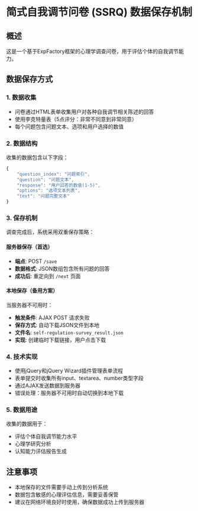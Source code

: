 # 简式自我调节问卷 (SSRQ) 数据保存机制

## 概述
这是一个基于ExpFactory框架的心理学调查问卷，用于评估个体的自我调节能力。

## 数据保存方式

### 1. 数据收集
- 问卷通过HTML表单收集用户对各种自我调节相关陈述的回答
- 使用李克特量表（5点评分：非常不同意到非常同意）
- 每个问题包含问题文本、选项和用户选择的数值

### 2. 数据结构
收集的数据包含以下字段：
```javascript
{
    "question_index": "问题索引",
    "question": "问题文本", 
    "response": "用户回答的数值(1-5)",
    "options": "选项文本列表",
    "text": "问题完整文本"
}
```

### 3. 保存机制
调查完成后，系统采用双重保存策略：

#### 服务器保存（首选）
- **端点**: POST `/save`
- **数据格式**: JSON数组包含所有问题的回答
- **成功后**: 重定向到 `/next` 页面

#### 本地保存（备用方案）
当服务器不可用时：
- **触发条件**: AJAX POST 请求失败
- **保存方式**: 自动下载JSON文件到本地
- **文件名**: `self-regulation-survey_result.json`
- **实现**: 创建临时下载链接，用户点击下载

### 4. 技术实现
- 使用jQuery和jQuery Wizard插件管理表单流程
- 表单提交时收集所有input、textarea、number类型字段
- 通过AJAX发送数据到服务器
- 错误处理：服务器不可用时自动切换到本地下载

### 5. 数据用途
收集的数据用于：
- 评估个体自我调节能力水平
- 心理学研究分析
- 认知能力评估报告生成

## 注意事项
- 本地保存的文件需要手动上传到分析系统
- 数据包含敏感的心理评估信息，需要妥善保管
- 建议在网络环境良好时使用，确保数据成功上传到服务器